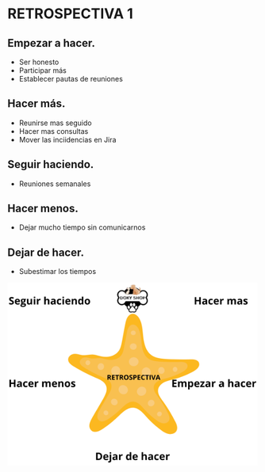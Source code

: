 # RETROSPECTIVA 1

## Empezar a hacer.
- Ser honesto
- Participar más
- Establecer pautas de reuniones

## Hacer más.
- Reunirse mas seguido
- Hacer mas consultas
- Mover las inciidencias en Jira

## Seguir haciendo.
- Reuniones semanales

## Hacer menos.
- Dejar mucho tiempo sin comunicarnos

## Dejar de hacer.
- Subestimar los tiempos


![estrellaRetro-1.png](/estrellaRetro-1.png)
 
